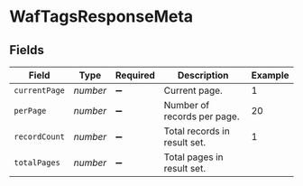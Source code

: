 # WafTagsResponseMeta


## Fields

| Field                        | Type                         | Required                     | Description                  | Example                      |
| ---------------------------- | ---------------------------- | ---------------------------- | ---------------------------- | ---------------------------- |
| `currentPage`                | *number*                     | :heavy_minus_sign:           | Current page.                | 1                            |
| `perPage`                    | *number*                     | :heavy_minus_sign:           | Number of records per page.  | 20                           |
| `recordCount`                | *number*                     | :heavy_minus_sign:           | Total records in result set. | 1                            |
| `totalPages`                 | *number*                     | :heavy_minus_sign:           | Total pages in result set.   |                              |